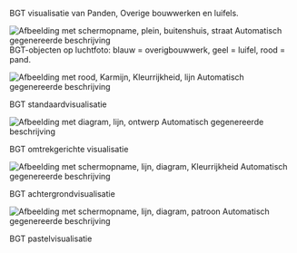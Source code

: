BGT visualisatie van Panden, Overige bouwwerken en luifels.

![Afbeelding met schermopname, plein, buitenshuis, straat Automatisch
gegenereerde beschrijving](media/1da0ee1b797e39b1495ba09ad91c375e.png)
BGT-objecten op luchtfoto: blauw = overigbouwwerk, geel = luifel, rood = pand.

![Afbeelding met rood, Karmijn, Kleurrijkheid, lijn Automatisch gegenereerde
beschrijving](media/58fc8e7fc0db58a5ff7844353645ae1a.png)

BGT standaardvisualisatie

![Afbeelding met diagram, lijn, ontwerp Automatisch gegenereerde
beschrijving](media/f11a0513034b3f5acf0ea5bbc4259d44.png)

BGT omtrekgerichte visualisatie

![Afbeelding met schermopname, lijn, diagram, Kleurrijkheid Automatisch
gegenereerde beschrijving](media/ec98783dc2a25c3e52202499fb9afeed.png)

BGT achtergrondvisualisatie

![Afbeelding met schermopname, lijn, diagram, patroon Automatisch gegenereerde
beschrijving](media/327011a4ef31ca46c70128d95d9fa78d.png)

BGT pastelvisualisatie
